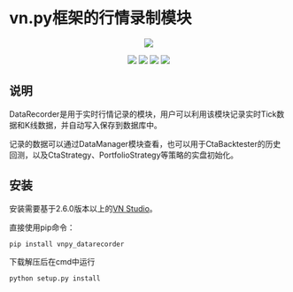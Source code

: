# vn.py框架的行情录制模块

<p align="center">
  <img src ="https://vnpy.oss-cn-shanghai.aliyuncs.com/vnpy-logo.png"/>
</p>

<p align="center">
    <img src ="https://img.shields.io/badge/version-1.0.1-blueviolet.svg"/>
    <img src ="https://img.shields.io/badge/platform-windows|linux|macos-yellow.svg"/>
    <img src ="https://img.shields.io/badge/python-3.7-blue.svg" />
    <img src ="https://img.shields.io/github/license/vnpy/vnpy.svg?color=orange"/>
</p>

## 说明

DataRecorder是用于实时行情记录的模块，用户可以利用该模块记录实时Tick数据和K线数据，并自动写入保存到数据库中。

记录的数据可以通过DataManager模块查看，也可以用于CtaBacktester的历史回测，以及CtaStrategy、PortfolioStrategy等策略的实盘初始化。

## 安装

安装需要基于2.6.0版本以上的[VN Studio](https://www.vnpy.com)。

直接使用pip命令：

```
pip install vnpy_datarecorder
```

下载解压后在cmd中运行

```
python setup.py install
```
